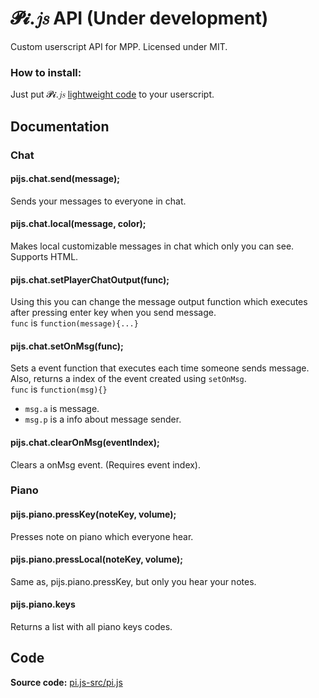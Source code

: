 # 𝓟𝓲.𝑗𝑠 API (Under development)
Custom userscript API for MPP. Licensed under MIT.

### How to install:
Just put 𝓟𝓲.𝑗𝑠 [lightweight code](https://github.com/SuperPowerPlumber/pi.js/tree/main/pi.js-light/pi.js) to your userscript.

## Documentation
### Chat
#### pijs.chat.send(message);
Sends your messages to everyone in chat.
#### pijs.chat.local(message, color);
Makes local customizable messages in chat which only you can see. Supports HTML.
#### pijs.chat.setPlayerChatOutput(func);
Using this you can change the message output function which executes after pressing enter key when you send message.\
`func` is `function(message){...}`
#### pijs.chat.setOnMsg(func);
Sets a event function that executes each time someone sends message. Also, returns a index of the event created using `setOnMsg`.\
`func` is `function(msg){}`
* `msg.a` is message.
* `msg.p` is a info about message sender.
#### pijs.chat.clearOnMsg(eventIndex);
Clears a onMsg event. (Requires event index).
### Piano
#### pijs.piano.pressKey(noteKey, volume);
Presses note on piano which everyone hear.
#### pijs.piano.pressLocal(noteKey, volume);
Same as, pijs.piano.pressKey, but only you hear your notes.
#### pijs.piano.keys
Returns a list with all piano keys codes.

## Code
**Source code:** [pi.js-src/pi.js](https://github.com/SuperPowerPlumber/pi.js/tree/main/pi.js-src/pi.js)
